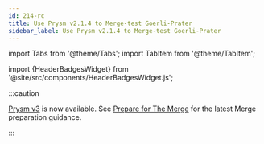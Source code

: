 ```yaml
---
id: 214-rc
title: Use Prysm v2.1.4 to Merge-test Goerli-Prater
sidebar_label: Use Prysm v2.1.4 to Merge-test Goerli-Prater
---
```


import Tabs from '@theme/Tabs';
import TabItem from '@theme/TabItem';

import {HeaderBadgesWidget} from '@site/src/components/HeaderBadgesWidget.js';

<HeaderBadgesWidget />

:::caution

[Prysm v3](https://github.com/prysmaticlabs/prysm/releases/tag/v3.1.1) is now available. See [Prepare for The Merge](../prepare-for-merge.md) for the latest Merge preparation guidance.

:::